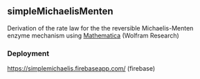 ## simpleMichaelisMenten
Derivation of the rate law for the the reversible Michaelis-Menten   
enzyme mechanism using [Mathematica](https://www.wolfram.com/mathematica/) (Wolfram Research)
### Deployment

https://simplemichaelis.firebaseapp.com/ (firebase)
